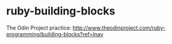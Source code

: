 # ruby-building-blocks
The Odin Project practice: http://www.theodinproject.com/ruby-programming/building-blocks?ref=lnav
